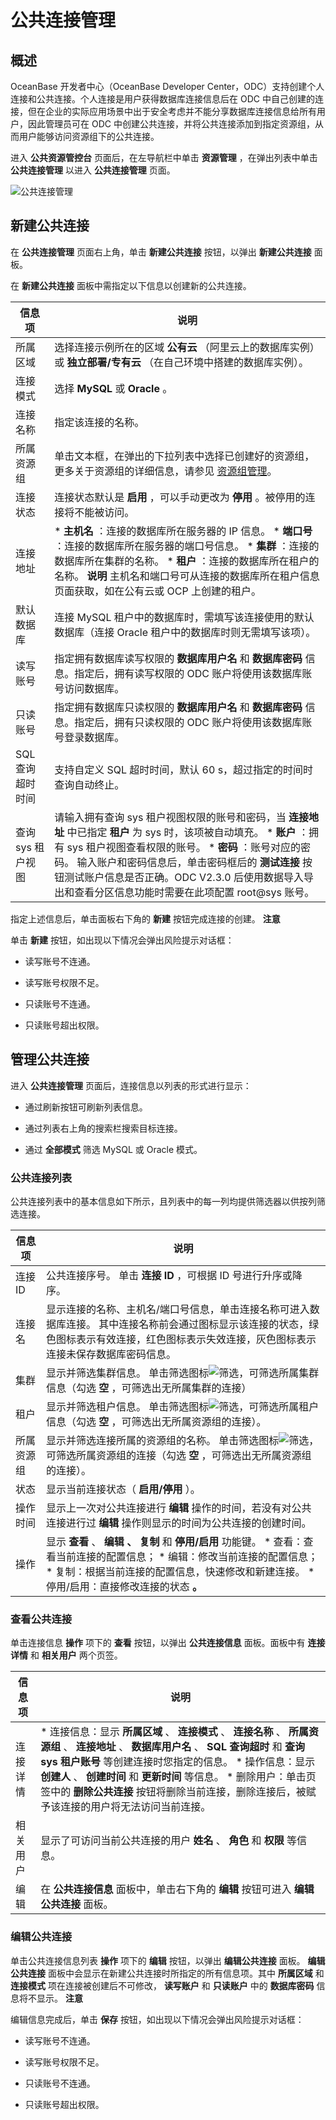 公共连接管理 
===========================



概述 
-----------------------

OceanBase 开发者中心（OceanBase Developer Center，ODC）支持创建个人连接和公共连接。个人连接是用户获得数据库连接信息后在 ODC 中自己创建的连接，但在企业的实际应用场景中出于安全考虑并不能分享数据库连接信息给所有用户，因此管理员可在 ODC 中创建公共连接，并将公共连接添加到指定资源组，从而用户能够访问资源组下的公共连接。

进入 **公共资源管控台** 页面后，在左导航栏中单击 **资源管理** ，在弹出列表中单击 **公共连接管理** 以进入 **公共连接管理** 页面。

![公共连接管理](https://help-static-aliyun-doc.aliyuncs.com/assets/img/zh-CN/9760796361/p341913.png)

新建公共连接 
---------------------------

在 **公共连接管理** 页面右上角，单击 **新建公共连接** 按钮，以弹出 **新建公共连接** 面板。

在 **新建公共连接** 面板中需指定以下信息以创建新的公共连接。


|     信息项     |                                                                                                                                                                                 说明                                                                                                                                                                                 |
|-------------|--------------------------------------------------------------------------------------------------------------------------------------------------------------------------------------------------------------------------------------------------------------------------------------------------------------------------------------------------------------------|
| 所属区域        | 选择连接示例所在的区域 **公有云** （阿里云上的数据库实例） 或 **独立部署/专有云** （在自己环境中搭建的数据库实例）。                                                                                                                                                                                                                                                                                                  |
| 连接模式        | 选择 **MySQL** 或 **Oracle** 。                                                                                                                                                                                                                                                                                                                                        |
| 连接名称        | 指定该连接的名称。                                                                                                                                                                                                                                                                                                                                                          |
| 所属资源组       | 单击文本框，在弹出的下拉列表中选择已创建好的资源组，更多关于资源组的详细信息，请参见 [资源组管理](/en-US/5.web-odc-user-guide/4.web-odc-public-resource-management/3.web-odc-resource-management/2.web-odc-manage-resource-groups.md)。                                                                                                                                                                                                                                                                   |
| 连接状态        | 连接状态默认是 **启用** ，可以手动更改为 **停用** 。被停用的连接将不能被访问。                                                                                                                                                                                                                                                                                                                      |
| 连接地址        | * **主机名** ：连接的数据库所在服务器的 IP 信息。   * **端口号** ：连接的数据库所在服务器的端口号信息。   * **集群** ：连接的数据库所在集群的名称。   * **租户** ：连接的数据库所在租户的名称。 **说明**  主机名和端口号可从连接的数据库所在租户信息页面获取，如在公有云或 OCP 上创建的租户。    |
| 默认数据库       | 连接 MySQL 租户中的数据库时，需填写该连接使用的默认数据库（连接 Oracle 租户中的数据库时则无需填写该项）。                                                                                                                                                                                                                                                                                                       |
| 读写账号        | 指定拥有数据库读写权限的 **数据库用户名** 和 **数据库密码** 信息。指定后，拥有读写权限的 ODC 账户将使用该数据库账号访问数据库。                                                                                                                                                                                                                                                                                           |
| 只读账号        | 指定拥有数据库只读权限的 **数据库用户名** 和 **数据库密码** 信息。指定后，拥有只读权限的 ODC 账户将使用该数据库账号登录数据库。                                                                                                                                                                                                                                                                                           |
| SQL 查询超时时间  | 支持自定义 SQL 超时时间，默认 60 s，超过指定的时间时查询自动终止。                                                                                                                                                                                                                                                                                                                             |
| 查询 sys 租户视图 | 请输入拥有查询 sys 租户视图权限的账号和密码，当 **连接地址** 中已指定 **租户** 为 sys 时，该项被自动填充。 * **账户** ：拥有 sys 租户视图查看权限的账号。   * **密码** ：账号对应的密码。    输入账户和密码信息后，单击密码框后的 **测试连接** 按钮测试账户信息是否正确。ODC V2.3.0 后使用数据导入导出和查看分区信息功能时需要在此项配置 root@sys 账号。                                              |



指定上述信息后，单击面板右下角的 **新建** 按钮完成连接的创建。
**注意**



单击 **新建** 按钮，如出现以下情况会弹出风险提示对话框：

* 读写账号不连通。

  

* 读写账号权限不足。

  

* 只读账号不连通。

  

* 只读账号超出权限。

  




管理公共连接 
---------------------------

进入 **公共连接管理** 页面后，连接信息以列表的形式进行显示：

* 通过刷新按钮可刷新列表信息。

  

* 通过列表右上角的搜索栏搜索目标连接。

  

* 通过 **全部模式** 筛选 MySQL 或 Oracle 模式。

  




### 公共连接列表 

公共连接列表中的基本信息如下所示，且列表中的每一列均提供筛选器以供按列筛选连接。


|  信息项  |                                                                                                                                                           说明                                                                                                                                                           |
|-------|------------------------------------------------------------------------------------------------------------------------------------------------------------------------------------------------------------------------------------------------------------------------------------------------------------------------|
| 连接 ID | 公共连接序号。 单击 **连接 ID** ，可根据 ID 号进行升序或降序。                                                                                                                                                                                                                                                                 |
| 连接名   | 显示连接的名称、主机名/端口号信息，单击连接名称可进入数据库连接。 其中连接名称前会通过图标显示该连接的状态，绿色图标表示有效连接，红色图标表示失效连接，灰色图标表示连接未保存数据库密码信息。                                                                                                                                                                                                       |
| 集群    | 显示并筛选集群信息。 单击筛选图标![筛选](https://help-static-aliyun-doc.aliyuncs.com/assets/img/zh-CN/0583667361/p352180.jpg)，可筛选所属集群信息（勾选 **空** ，可筛选出无所属集群的连接）                                                                                                                                                          |
| 租户    | 显示并筛选租户信息。 单击筛选图标![筛选](https://help-static-aliyun-doc.aliyuncs.com/assets/img/zh-CN/0583667361/p352180.jpg)，可筛选所属租户信息（勾选 **空** ，可筛选出无所属资源组的连接）。                                                                                                                                                        |
| 所属资源组 | 显示并筛选连接所属的资源组的名称。 单击筛选图标![筛选](https://help-static-aliyun-doc.aliyuncs.com/assets/img/zh-CN/0583667361/p352180.jpg)，可筛选所属资源组的连接（勾选 **空** ，可筛选出无所属资源组的连接）。                                                                                                                                               |
| 状态    | 显示当前连接状态（ **启用/停用** ）。                                                                                                                                                                                                                                                                                                 |
| 操作时间  | 显示上一次对公共连接进行 **编辑** 操作的时间，若没有对公共连接进行过 **编辑** 操作则显示的时间为公共连接的创建时间。                                                                                                                                                                                                                                                       |
| 操作    | 显示 **查看** 、 **编辑** **、** **复制** 和 **停用/启用** 功能键。 * 查看：查看当前连接的配置信息；   * 编辑：修改当前连接的配置信息；   * 复制：根据当前连接的配置信息，快速修改和新建连接。   * 停用/启用：直接修改连接的状态 **。**    |



### 查看公共连接 

单击连接信息 **操作** 项下的 **查看** 按钮，以弹出 **公共连接信息** 面板。面板中有 **连接详情** 和 **相关用户** 两个页签。


| 信息项  |                                                                                                                                                                                说明                                                                                                                                                                                |
|------|------------------------------------------------------------------------------------------------------------------------------------------------------------------------------------------------------------------------------------------------------------------------------------------------------------------------------------------------------------------|
| 连接详情 | * 连接信息：显示 **所属区域** 、 **连接模式** 、 **连接名称** 、 **所属资源组** 、 **连接地址** 、 **数据库用户名** 、 **SQL 查询超时** 和 **查询 sys 租户账号** 等创建连接时您指定的信息。   * 操作信息：显示 **创建人** 、 **创建时间** 和 **更新时间** 等信息。   * 删除用户：单击页签中的 **删除公共连接** 按钮将删除当前连接，删除连接后，被赋予该连接的用户将无法访问当前连接。    |
| 相关用户 | 显示了可访问当前公共连接的用户 **姓名** 、 **角色** 和 **权限** 等信息。                                                                                                                                                                                                                                                                                                                    |
| 编辑   | 在 **公共连接信息** 面板中，单击右下角的 **编辑** 按钮可进入 **编辑公共连接** 面板。                                                                                                                                                                                                                                                                                                              |



### 编辑公共连接 

单击公共连接信息列表 **操作** 项下的 **编辑** 按钮，以弹出 **编辑公共连接** 面板。 **编辑公共连接** 面板中会显示在新建公共连接时所指定的所有信息项。其中 **所属区域** 和 **连接模式** 项在连接被创建后不可修改， **读写账户** 和 **只读账户** 中的 **数据库密码** 信息将不显示。
**注意**



编辑信息完成后，单击 **保存** 按钮，如出现以下情况会弹出风险提示对话框：

* 读写账号不连通。

  

* 读写账号权限不足。

  

* 只读账号不连通。

  

* 只读账号超出权限。

  



